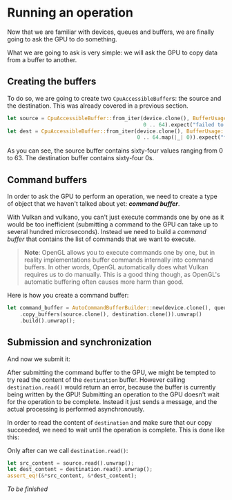# Running an operation

Now that we are familiar with devices, queues and buffers, we are finally going to ask the GPU
to do something.

What we are going to ask is very simple: we will ask the GPU to copy data from a buffer to another.

## Creating the buffers

To do so, we are going to create two `CpuAccessibleBuffer`s: the source and the destination. This
was already covered in a previous section.

```rust
let source = CpuAccessibleBuffer::from_iter(device.clone(), BufferUsage::all(), Some(queue.family()),
                                            0 .. 64).expect("failed to create buffer");
let dest = CpuAccessibleBuffer::from_iter(device.clone(), BufferUsage::all(), Some(queue.family()),
                                          0 .. 64.map(|_| 0)).expect("failed to create buffer");
```

As you can see, the source buffer contains sixty-four values ranging from 0 to 63. The destination
buffer contains sixty-four 0s.

## Command buffers

In order to ask the GPU to perform an operation, we need to create a type of object that we
haven't talked about yet: ***command buffer***.

With Vulkan and vulkano, you can't just execute commands one by one as it would be too inefficient
(submitting a command to the GPU can take up to several hundred microseconds). Instead we
need to build a *command buffer* that contains the list of commands that we want to execute.

> **Note**: OpenGL allows you to execute commands one by one, but in reality implementations buffer
> commands internally into command buffers. In other words, OpenGL automatically does what Vulkan
> requires us to do manually. This is a good thing though, as OpenGL's automatic buffering often
> causes more harm than good.

Here is how you create a command buffer:

```rust
let command_buffer = AutoCommandBufferBuilder::new(device.clone(), queue.family()).unwrap()
    .copy_buffers(source.clone(), destination.clone()).unwrap()
    .build().unwrap();
```

## Submission and synchronization

And now we submit it:



After submitting the command buffer to the GPU, we might be tempted to try read the content of the
`destination` buffer. However calling `destination.read()` would return an error, because the
buffer is currently being written by the GPU! Submitting an operation to the GPU doesn't wait for
the operation to be complete. Instead it just sends a message, and the actual processing is
performed asynchronously.

In order to read the content of `destination` and make sure that our copy succeeded, we need to
wait until the operation is complete. This is done like this:



Only after can we call `destination.read()`:

```rust
let src_content = source.read().unwrap();
let dest_content = destination.read().unwrap();
assert_eq!(&*src_content, &*dest_content);
```

*To be finished*
